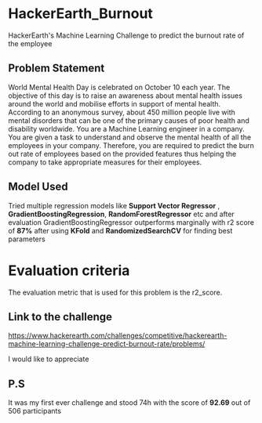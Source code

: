 # HackerEarth_Burnout

HackerEarth's Machine Learning Challenge to predict the burnout rate of the employee


## Problem Statement

World Mental Health Day is celebrated on October 10 each year. The objective of this day is to raise an awareness about mental health issues around the world and mobilise efforts in support of mental health. According to an anonymous survey, about 450 million people live with mental disorders that can be one of the primary causes of poor health and disability worldwide.
You are a Machine Learning engineer in a company. You are given a task to understand and observe the mental health of all the employees in your company. Therefore, you are required to predict the burn out rate of employees based on the provided features thus helping the company to take appropriate measures for their employees.
## Model Used
Tried multiple regression models like **Support Vector Regressor** , **GradientBoostingRegression**, **RandomForestRegressor** etc and after evaluation GradientBoostingRegressor outperforms marginally with r2 score of **87%** after using **KFold** and **RandomizedSearchCV** for finding best parameters


# Evaluation criteria
The evaluation metric that is used for this problem is the r2_score.

## Link to the challenge
https://www.hackerearth.com/challenges/competitive/hackerearth-machine-learning-challenge-predict-burnout-rate/problems/

I would like to appreciate

## P.S
It was my first ever challenge and stood 74h with the score of **92.69** out of 506 participants

